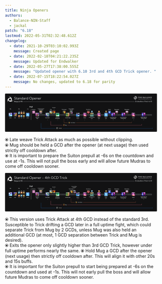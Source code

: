 ```yaml
---
title: Ninja Openers
authors:
  - Balance-NIN-Staff
  - jackal
patch: "6.18"
lastmod: 2022-05-31T02:32:48.612Z
changelog:
  - date: 2021-10-29T03:10:02.993Z
    message: Created page
  - date: 2022-02-18T04:21:22.235Z
    message: Updated for Endwalker
  - date: 2022-05-27T17:38:00.555Z
    message: "Updated opener with 6.10 3rd and 4th GCD Trick opener. "
  - date: 2022-07-15T18:22:54.027Z
    message: No changes, updated to 6.18 for parity
---
```

![Ninja standard opener graphic. ](/img/jobs/nin/earlymug3.png "Ninja Standard Opener")

⦿ Late weave Trick Attack as much as possible without clipping. \
⦿ Mug should be held a GCD after the opener (at next usage) then used strictly off cooldown after.\
⦿ It is important to prepare the Suiton prepull at -6s on the countdown and use at -1s. This will not pull the boss early and will allow future Mudras to come off cooldown sooner.

![](/img/jobs/nin/4th-gcd.png)

⦿ This version uses Trick Attack at 4th GCD instead of the standard 3rd. Susceptible to Trick drifting a GCD later in a full uptime fight, which could separate Trick from Mug by 2 GCDs, unless Mug was also held an additional GCD (at most, 1 GCD separation between Trick and Mug is desired).\
⦿ Exits the opener only slightly higher than 3rd GCD Trick, however under full uptime performs nearly the same. ⦿ Hold Mug a GCD after the opener (next usage) then strictly off cooldown after. This will align it with other 20s and 15s buffs.\
⦿ It is important for the Suiton prepull to start being prepared at -6s on the countdown and used at -1s. This will not early pull the boss and will allow future Mudras to come off cooldown sooner.